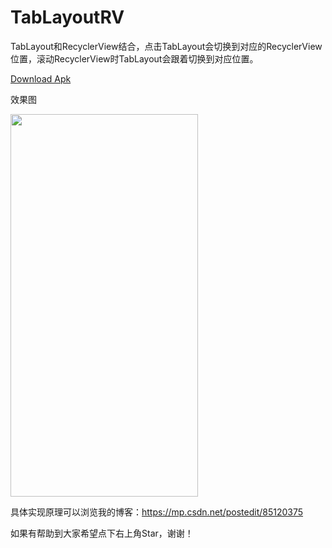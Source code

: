 # TabLayoutRV
TabLayout和RecyclerView结合，点击TabLayout会切换到对应的RecyclerView位置，滚动RecyclerView时TabLayout会跟着切换到对应位置。

<a href="https://github.com/hnsycsxhzcsh/TabLayoutRV/blob/master/myres/tablayoutrv.apk">Download Apk</a>

效果图

<img src="https://github.com/hnsycsxhzcsh/TabLayoutRV/blob/master/myres/tablayoutrv.gif" width="300" height="612">

具体实现原理可以浏览我的博客：https://mp.csdn.net/postedit/85120375

如果有帮助到大家希望点下右上角Star，谢谢！

